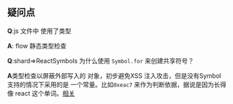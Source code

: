 ## 疑问点

**Q**:js 文件中 使用了类型

**A**: flow 静态类型检查

**Q**:shard=>ReactSymbols 为什么使用 `Symbol.for` 来创建共享符号？

**A**类型检查以屏蔽外部写入的 对象，初步避免XSS 注入攻击，但是没有Symbol 支持的情况下采用的是 一个常量。比如`0xeac7` 来作为判断依据，据说是因为长得像 react 这个单词。[相关](<http://tech.colla.me/zh/show/why_react_tags_element_with_$$typeof>)

